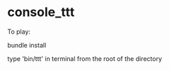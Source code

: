 console_ttt
===========

To play:

  bundle install

  type 'bin/ttt' in terminal from the root of the directory
